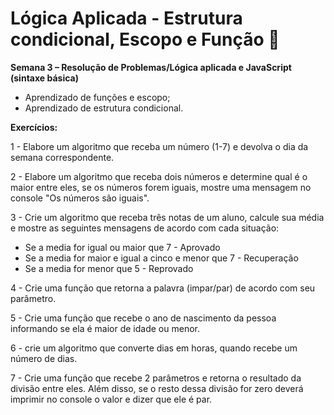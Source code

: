 # Lógica Aplicada - Estrutura condicional, Escopo e Função 🚀

**Semana 3 – Resolução de Problemas/Lógica aplicada e JavaScript (sintaxe básica)**

- Aprendizado de funções e escopo;
- Aprendizado de estrutura condicional.
  
  

**Exercícios:**

1 - Elabore um algoritmo que receba um número (1-7) e devolva o dia da semana correspondente.

2 - Elabore um algoritmo que receba dois números e determine qual é o maior entre eles, se os números forem iguais, mostre uma mensagem no console "Os números são iguais".

3 - Crie um algoritmo que receba três notas de um aluno, calcule sua média e mostre as seguintes mensagens de acordo com cada situação:

- Se a media for igual ou maior que 7 - Aprovado
- Se a media for maior e igual a cinco e menor que 7 - Recuperação
- Se a media for menor que 5 - Reprovado

4 - Crie uma função que retorna a palavra (impar/par) de acordo com seu parâmetro.

5 - Crie uma função que recebe o ano de nascimento da pessoa informando se ela é maior de idade ou menor.

6 - crie um algoritmo que converte dias em horas, quando recebe um número de dias.

7 - Crie uma função que recebe 2 parâmetros e retorna o resultado da divisão entre eles. Além disso, se o resto dessa divisão for zero deverá imprimir no console o valor e dizer que ele é par.
